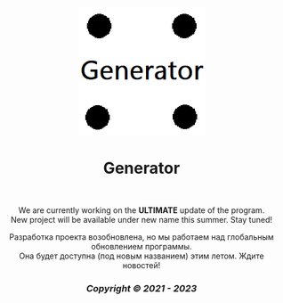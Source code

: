 <div align="center">
  
![](Generator.png)
  
# Generator

<br>
  
We are currently working on the **ULTIMATE** update of the program.\
New project will be available under new name this summer. Stay tuned!
  
Разработка проекта возобновлена, но мы работаем над глобальным обновлением программы.\
Она будет доступна (под новым названием) этим летом. Ждите новостей!
  
### *Copyright &copy; 2021 - 2023*
  
</div>
